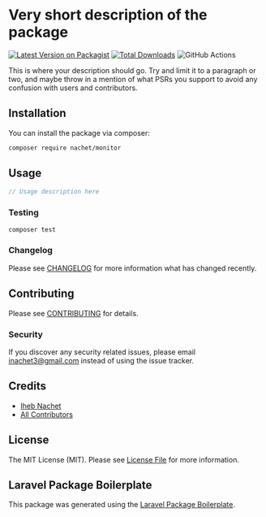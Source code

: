 # Very short description of the package

[![Latest Version on Packagist](https://img.shields.io/packagist/v/nachet/monitor.svg?style=flat-square)](https://packagist.org/packages/nachet/monitor)
[![Total Downloads](https://img.shields.io/packagist/dt/nachet/monitor.svg?style=flat-square)](https://packagist.org/packages/nachet/monitor)
![GitHub Actions](https://github.com/nachet/monitor/actions/workflows/main.yml/badge.svg)

This is where your description should go. Try and limit it to a paragraph or two, and maybe throw in a mention of what PSRs you support to avoid any confusion with users and contributors.

## Installation

You can install the package via composer:

```bash
composer require nachet/monitor
```

## Usage

```php
// Usage description here
```

### Testing

```bash
composer test
```

### Changelog

Please see [CHANGELOG](CHANGELOG.md) for more information what has changed recently.

## Contributing

Please see [CONTRIBUTING](CONTRIBUTING.md) for details.

### Security

If you discover any security related issues, please email inachet3@gmail.com instead of using the issue tracker.

## Credits

-   [Iheb Nachet](https://github.com/nachet)
-   [All Contributors](../../contributors)

## License

The MIT License (MIT). Please see [License File](LICENSE.md) for more information.

## Laravel Package Boilerplate

This package was generated using the [Laravel Package Boilerplate](https://laravelpackageboilerplate.com).
